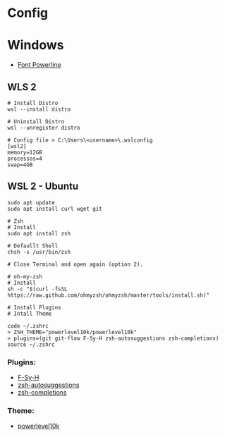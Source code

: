 # Config

# Windows
  - [Font Powerline](https://gist.github.com/stramel/658d702f3af8a86a6fe8b588720e0e23)

## WLS 2
    
    # Install Distro
    wsl --install distro

    # Uninstall Distro
    wsl --unregister distro
    
    # Config file > C:\Users\<username>\.wslconfig
    [wsl2]
    memory=12GB
    processos=4
    swap=4GB


## WSL 2 - Ubuntu
  
    sudo apt update
    sudo apt install curl wget git
  
    # Zsh
    # Install
    sudo apt install zsh

    # Defaullt Shell
    chsh -s /usr/bin/zsh

    # Close Terminal and open again (option 2).

    # oh-my-zsh
    # Install
    sh -c "$(curl -fsSL https://raw.github.com/ohmyzsh/ohmyzsh/master/tools/install.sh)"
    
    # Install Plugins
    # Intall Theme

    code ~/.zshrc
    > ZSH_THEME="powerlevel10k/powerlevel10k"
    > plugins=(git git-flow F-Sy-H zsh-autosuggestions zsh-completions)
    source ~/.zshrc

### Plugins: 
  - [F-Sy-H](https://github.com/zdharma/fast-syntax-highlighting)
  - [zsh-autosuggestions](https://github.com/zsh-users/zsh-autosuggestions)
  - [zsh-completions](https://github.com/zsh-users/zsh-completions)
 
### Theme:
  - [powerlevel10k](https://github.com/romkatv/powerlevel10k)
